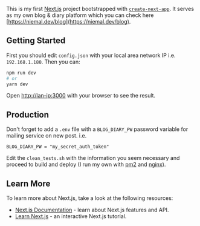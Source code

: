 This is my first [Next.js](https://nextjs.org/) project bootstrapped with [`create-next-app`](https://github.com/vercel/next.js/tree/canary/packages/create-next-app). It serves as my own blog & diary platform which you can check here [https://niemal.dev/blog](https://niemal.dev/blog).

## Getting Started

First you should edit `config.json` with your local area network IP i.e. `192.168.1.180`. Then you can:
```bash
npm run dev
# or
yarn dev
```

Open [http://lan-ip:3000](http://lan-ip:3000) with your browser to see the result.


## Production
Don't forget to add a `.env` file with a `BLOG_DIARY_PW` password variable for mailing service on new post.
i.e.
```
BLOG_DIARY_PW = "my_secret_auth_token"
```

Edit the `clean_tests.sh` with the information you seem necessary and proceed to build and deploy (I run my own with [pm2](https://pm2.keymetrics.io/) and [nginx](https://nginx.org/en/)).

## Learn More

To learn more about Next.js, take a look at the following resources:

- [Next.js Documentation](https://nextjs.org/docs) - learn about Next.js features and API.
- [Learn Next.js](https://nextjs.org/learn) - an interactive Next.js tutorial.

